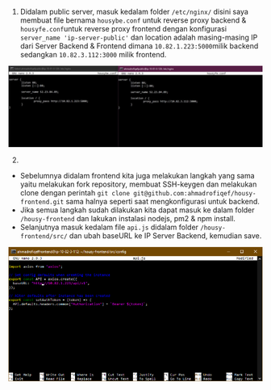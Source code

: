 1. Didalam public server, masuk kedalam folder <code>/etc/nginx/</code> disini saya membuat file bernama <code>housybe.conf</code> untuk reverse proxy backend & <code>housyfe.conf</code>untuk reverse proxy frontend dengan konfigurasi <code>server_name 'ip-server-public'</code> dan location adalah masing-masing IP dari Server
Backend & Frontend dimana <code>10.82.1.223:5000</code>milik backend sedangkan <code>10.82.3.112:3000</code> milik frontend.

<img src="/week2/assets/23.jpg">

2.
<ul>

  <li> Sebelumnya didalam frontend kita juga melakukan langkah yang sama yaitu melakukan fork repository, membuat SSH-keygen dan melakukan clone dengan perintah <code>git clone git@github.com:ahmadrofiqef/housy-frontend.git</code> sama halnya seperti saat mengkonfigurasi untuk backend.
  
  <li>Jika semua langkah sudah dilakukan kita dapat masuk ke dalam folder <code>/housy-frontend</code> dan lakukan instalasi nodejs, pm2 & npm install.
  
  <li>Selanjutnya masuk kedalam file <code>api.js</code> didalam folder <code>/housy-frontend/src/</code> dan ubah baseURL ke IP Server Backend, kemudian save.

</ul>

<img src="/week2/assets/24.png">
